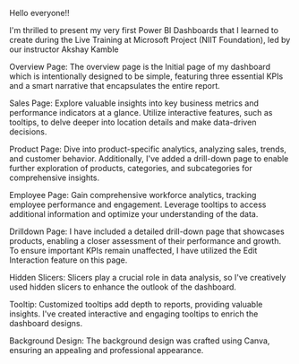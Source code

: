 Hello everyone!!

I'm thrilled to present my very first Power BI Dashboards that I learned to create during the Live Training at Microsoft Project (NIIT Foundation), led by our instructor Akshay Kamble 
 
Overview Page: The overview page is the Initial page of my dashboard which is intentionally designed to be simple, featuring three essential KPIs and a smart narrative that encapsulates the entire report.
 
Sales Page: Explore valuable insights into key business metrics and performance indicators at a glance. Utilize interactive features, such as tooltips, to delve deeper into location details and make data-driven decisions.
 
Product Page: Dive into product-specific analytics, analyzing sales, trends, and customer behavior. Additionally, I've added a drill-down page to enable further exploration of products, categories, and subcategories for comprehensive insights.
 
Employee Page: Gain comprehensive workforce analytics, tracking employee performance and engagement. Leverage tooltips to access additional information and optimize your understanding of the data.
 
Drilldown Page: I have included a detailed drill-down page that showcases products, enabling a closer assessment of their performance and growth. To ensure important KPIs remain unaffected, I have utilized the Edit Interaction feature on this page.
 
Hidden Slicers: Slicers play a crucial role in data analysis, so I've creatively used hidden slicers to enhance the outlook of the dashboard.
 
Tooltip: Customized tooltips add depth to reports, providing valuable insights. I've created interactive and engaging tooltips to enrich the dashboard designs.
 
Background Design: The background design was crafted using Canva, ensuring an appealing and professional appearance.
